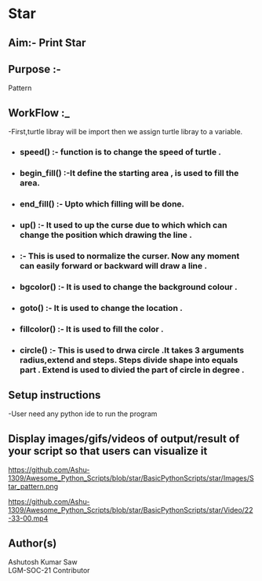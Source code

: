 # Star
## Aim:- Print Star

## Purpose :-
   Pattern

## WorkFlow :_
-First,turtle libray will be import then we assign turtle libray to a variable.
- ### speed() :- function is to change the speed of turtle .
- ### begin_fill() :-It define the starting area , is used to fill the area.
- ### end_fill() :- Upto which filling will be done.
- ### up() :- It used to up the curse due to which which can change the position which drawing the line .
- ### :- This is used to normalize the curser. Now any moment can easily forward or backward will draw a line .
- ### bgcolor() :- It is used to change the background colour .
- ### goto() :- It is used to change the location .
- ### fillcolor() :- It is used to fill the color .
- ### circle() :- This is used to drwa circle .It takes 3 arguments radius,extend and steps. Steps divide shape into equals part . Extend is used to divied the part of circle in degree .


## Setup instructions
 -User need any python ide to run the program

## Display images/gifs/videos of output/result of your script so that users can visualize it

https://github.com/Ashu-1309/Awesome_Python_Scripts/blob/star/BasicPythonScripts/star/Images/Star_pattern.png


https://github.com/Ashu-1309/Awesome_Python_Scripts/blob/star/BasicPythonScripts/star/Video/22-33-00.mp4


## Author(s)
Ashutosh Kumar Saw <br>
LGM-SOC-21
Contributor



